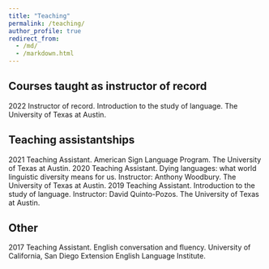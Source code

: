 ```yaml
---
title: "Teaching"
permalink: /teaching/
author_profile: true
redirect_from: 
  - /md/
  - /markdown.html
---
```

## Courses taught as instructor of record
2022		Instructor of record. Introduction to the study of language. The University of Texas at Austin.

## Teaching assistantships
2021		Teaching Assistant. American Sign Language Program. The University of Texas at Austin.
2020		Teaching Assistant. Dying languages: what world linguistic diversity means for us. Instructor: Anthony Woodbury. The University          of Texas at Austin.
2019		Teaching Assistant. Introduction to the study of language. Instructor: David Quinto-Pozos. The University of Texas at Austin.

## Other
2017    Teaching Assistant. English conversation and fluency. University of California, San Diego Extension English Language Institute.
